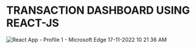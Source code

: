 # TRANSACTION DASHBOARD USING REACT-JS




![React App - Profile 1 - Microsoft​ Edge 17-11-2022 10 21 36 AM](https://user-images.githubusercontent.com/95397948/202359642-ced6a739-4769-42d3-bbd7-962207f7562b.png)
